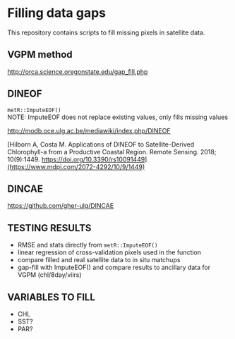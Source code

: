 Filling data gaps
================

This repository contains scripts to fill missing pixels in satellite
data.

## VGPM method

<http://orca.science.oregonstate.edu/gap_fill.php>

## DINEOF

`metR::ImputeEOF()`  
NOTE: ImputeEOF does not replace existing values, only fills missing
values

<http://modb.oce.ulg.ac.be/mediawiki/index.php/DINEOF>

[Hilborn A, Costa M. Applications of DINEOF to Satellite-Derived
Chlorophyll-a from a Productive Coastal Region. Remote
Sensing. 2018; 10(9):1449.
https://doi.org/10.3390/rs10091449](https://www.mdpi.com/2072-4292/10/9/1449)

## DINCAE

<https://github.com/gher-ulg/DINCAE>

## TESTING RESULTS

  - RMSE and stats directly from `metR::ImputeEOF()`  
  - linear regression of cross-validation pixels used in the function  
  - compare filled and real satellite data to in situ matchups  
  - gap-fill with ImputeEOF() and compare results to ancillary data for
    VGPM (chl/8day/viirs)

## VARIABLES TO FILL

  - CHL  
  - SST?  
  - PAR?
